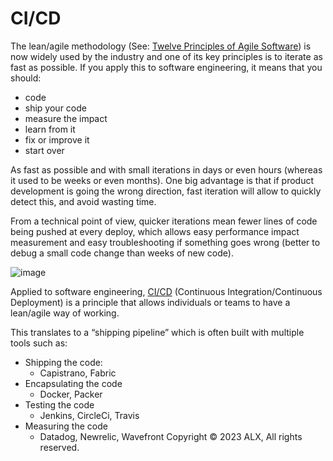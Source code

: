 # CI/CD
The lean/agile methodology (See: [Twelve Principles of Agile Software](https://agilemanifesto.org/principles.html)) is now widely used by the industry and one of its key principles is to iterate as fast as possible. If you apply this to software engineering, it means that you should:

* code
* ship your code
* measure the impact
* learn from it
* fix or improve it
* start over

As fast as possible and with small iterations in days or even hours (whereas it used to be weeks or even months). One big advantage is that if product development is going the wrong direction, fast iteration will allow to quickly detect this, and avoid wasting time.

From a technical point of view, quicker iterations mean fewer lines of code being pushed at every deploy, which allows easy performance impact measurement and easy troubleshooting if something goes wrong (better to debug a small code change than weeks of new code).

![image](https://github.com/gillohsylvia/AirBnB_clone_v2/assets/104779232/337a4b65-aead-4ead-be9f-f6583aad39b0)


Applied to software engineering, [CI/CD](https://digital.ai/catalyst-blog/walk-before-you-run-understanding-ci-in-cd/) (Continuous Integration/Continuous Deployment) is a principle that allows individuals or teams to have a lean/agile way of working.

This translates to a “shipping pipeline” which is often built with multiple tools such as:

  * Shipping the code:
    * Capistrano, Fabric
  * Encapsulating the code
    * Docker, Packer
  * Testing the code
    * Jenkins, CircleCi, Travis
  * Measuring the code
    * Datadog, Newrelic, Wavefront
Copyright © 2023 ALX, All rights reserved.
